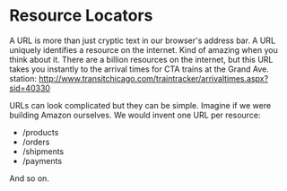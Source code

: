 # Resource Locators

A URL is more than just cryptic text in our browser's address bar.  A URL
uniquely identifies a resource on the internet.  Kind of amazing when you
think about it.  There are a billion resources on the internet, but
this URL takes you instantly to the arrival times for CTA trains
at the Grand Ave. station: http://www.transitchicago.com/traintracker/arrivaltimes.aspx?sid=40330

URLs can look complicated but they can be simple.  Imagine if we were building
Amazon ourselves.  We would invent one URL per resource:

* /products
* /orders
* /shipments
* /payments

And so on.
